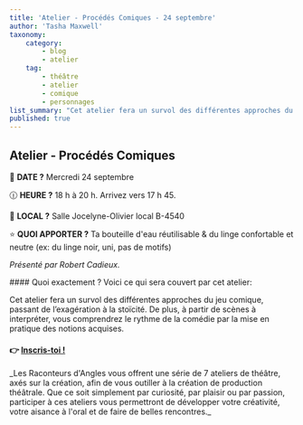 ```yaml
---
title: 'Atelier - Procédés Comiques - 24 septembre'
author: 'Tasha Maxwell'
taxonomy:
    category:
        - blog
        - atelier
    tag:
        - théâtre
        - atelier
        - comique
        - personnages
list_summary: "Cet atelier fera un survol des différentes approches du jeu comique, passant de l’exagération à la stoïcité.\nDe plus, à partir de scènes à interpréter, vous comprendrez le rythme de la comédie par la mise en pratique des notions acquises."
published: true
---
```


## Atelier - Procédés Comiques
📆 **DATE ?** Mercredi 24 septembre

🕧 **HEURE ?** 18 h à 20 h. Arrivez vers 17 h 45.

📍 **LOCAL ?** Salle Jocelyne-Olivier local B-4540

⭐ **QUOI APPORTER ?** Ta bouteille d'eau réutilisable & du linge confortable et neutre (ex: du linge noir, uni, pas de motifs)

_Présenté par Robert Cadieux._
<p>
    <p>
	</p>
</p>
#### Quoi exactement ?
Voici ce qui sera couvert par cet atelier:

Cet atelier fera un survol des différentes approches du jeu comique, passant de l’exagération à la stoïcité.
De plus, à partir de scènes à interpréter, vous comprendrez le rythme de la comédie par la mise en pratique des notions acquises.

#### 👉 [Inscris-toi !](https://lepointdevente.com/billets/kbg250924001)
<p>
    <span class="line"></span>
</p>
_Les Raconteurs d'Angles vous offrent une série de 7 ateliers de théâtre, axés sur la création, afin de vous outiller à la création de production théâtrale.
Que ce soit simplement par curiosité, par plaisir ou par passion, participer à ces ateliers vous permettront de développer votre créativité, votre aisance à l'oral et de faire de belles rencontres._